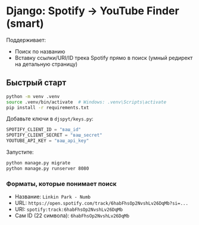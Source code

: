 # Django: Spotify → YouTube Finder (smart)

Поддерживает:
- Поиск по названию
- Вставку ссылки/URI/ID трека Spotify прямо в поиск (умный редирект на детальную страницу)

## Быстрый старт

```bash
python -m venv .venv
source .venv/bin/activate  # Windows: .venv\Scripts\activate
pip install -r requirements.txt
```

Добавьте ключи в `djspyt/keys.py`:
```python
SPOTIFY_CLIENT_ID = "ваш_id"
SPOTIFY_CLIENT_SECRET = "ваш_secret"
YOUTUBE_API_KEY = "ваш_api_key"
```

Запустите:
```bash
python manage.py migrate
python manage.py runserver 8080
```

### Форматы, которые понимает поиск
- Название: `Linkin Park - Numb`
- URL: `https://open.spotify.com/track/6habFhsOp2NvshLv26DqMb?si=...`
- URI: `spotify:track:6habFhsOp2NvshLv26DqMb`
- Сам ID (22 символа): `6habFhsOp2NvshLv26DqMb`
